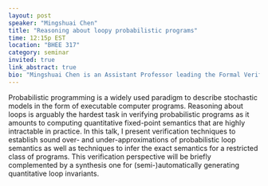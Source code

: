 ```yaml
---
layout: post
speaker: "Mingshuai Chen"
title: "Reasoning about loopy probabilistic programs"
time: 12:15p EST
location: "BHEE 317"
category: seminar
invited: true
link_abstract: true
bio: "Mingshuai Chen is an Assistant Professor leading the Formal Verification Group (https://fiction-zju.github.io/) at Zhejiang University (ZJU), Hangzhou China. Prior to joining ZJU, he worked as a Postdoctoral Researcher at RWTH Aachen University in Germany. In 2019, he received the Ph.D. degree in computer science from the Institute of Software, Chinese Academy of Sciences. Mingshuai Chen's research interests include formal verification, synthesis, programming theory, and cyber-physical systems, broadly construed in theoretical aspects of computer science. He has co-authored peer-reviewed papers at flagship journals/conferences including Inf. Compt., IEEE Trans. Automat. Contr., OOPSLA, CAV, FM, ASPLOS, IJCAR, etc. He was the awardee of the Distinguished Paper Award at ATVA 2018, Best Paper Award at FMAC 2019, and the CAS-President Special Award in 2019. Mingshuai Chen is the recipient of the NSFC Excellent Young Scientists Fund Program (Overseas), which is known as one of the most prestigious grants for young researchers across China. His research results have been partially applied in the verification of control programs of the Chinese lunar lander Chang'e-3 and the Chinese high-speed railway system."
---
```

Probabilistic programming is a widely used paradigm to describe stochastic models in the form of executable computer programs. Reasoning about loops is arguably the hardest task in verifying probabilistic programs as it amounts to computing quantitative fixed-point semantics that are highly intractable in practice. In this talk, I present verification techniques to establish sound over- and under-approximations of probabilistic loop semantics as well as techniques to infer the exact semantics for a restricted class of programs. This verification perspective will be briefly complemented by a synthesis one for (semi-)automatically generating quantitative loop invariants.

